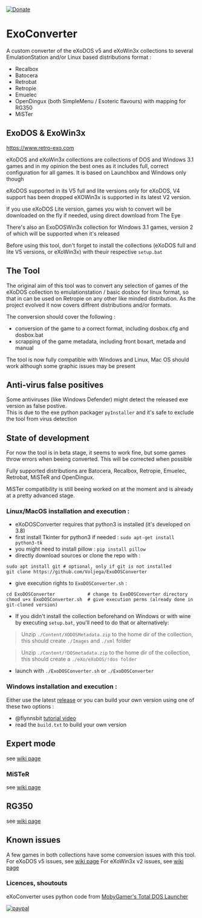 [![Donate](https://img.shields.io/badge/Donate-PayPal-green.svg)](https://www.paypal.com/donate?hosted_button_id=LEAH843NKNG72)

# ExoConverter

A custom converter of the eXoDOS v5 and eXoWin3x collections to several EmulationStation and/or Linux based distributions format : 
 - Recalbox
 - Batocera
 - Retrobat
 - Retropie
 - Emuelec  
 - OpenDingux (both SimpleMenu / Esoteric flavours) with mapping for RG350
 - MiSTer

## ExoDOS & ExoWin3x

https://www.retro-exo.com

eXoDOS and eXoWin3x collections are collections of DOS and Windows 3.1 games and in my opinion the best ones as it includes full, correct configuration for all games.
It is based on Launchbox and Windows only though

eXoDOS supported in its V5 full and lite versions only for eXoDOS, V4 support has been dropped
eXOWin3x is supported in its latest V2 version.

If you use eXoDOS Lite version, games you wish to convert will be downloaded on the fly if needed, using direct download from The Eye

There's also an ExoDOSWin3x collection for Windows 3.1 games, version 2 of which will be supported when it's released

Before using this tool, don't forget to install the collections (eXoDOS full and lite V5 versions, or eXoWin3x) with theuir respective `setup.bat`

## The Tool

The original aim of this tool was to convert any selection of games of the eXoDOS collection to emulationstation / basic dosbox for linux format, so that in can be used on Retropie on any other like minded distribution.
As the project evolved it now covers diffrent distributions and/or formats. 

The conversion should cover the following :
 - conversion of the game to a correct format, including dosbox.cfg and dosbox.bat
 - scrapping of the game metadata, including front boxart, metada and manual

The tool is now fully compatible with Windows and Linux, Mac OS should work although some graphic issues may be present

## Anti-virus false positives

Some antiviruses (like Windows Defender) might detect the released exe version as false postive.  
This is due to the exe python packager `pyInstaller` and it's safe to exclude the tool from virus detection 

## State of development

For now the tool is in beta stage, it seems to work fine, but some games throw errors when beeing converted.
This will be corrected when possible

Fully supported distributions are Batocera, Recalbox, Retropie, Emuelec, Retrobat, MiSTeR and OpenDingux.

MiSTer compatibility is still beeing worked on at the moment and is already at a pretty advanced stage.

### Linux/MacOS installation and execution :
- eXoDOSConverter requires that python3 is installed (it's developed on 3.8)
- first install Tkinter for python3 if needed : `sudo apt-get install python3-tk`
- you might need to install pillow : `pip install pillow`
- directly download sources or clone the repo with :
 ```
 sudo apt install git # optional, only if git is not installed
 git clone https://github.com/Voljega/ExoDOSConverter
 ```
- give execution rights to `ExoDOSConverter.sh` :
```
cd ExoDOSConverter            # change to ExoDOSConverter directory
chmod u+x ExoDOSConverter.sh  # give execution perms (already done in git-cloned version)
```
- If you didn't install the collection beforehand on Windows or with wine by executing `setup.bat`, you'll need to do that or  alternatively:
>Unzip `./Content/XODOSMetadata.zip` to the home dir of the collection, this should create `./Images` and `./xml` folder

>Unzip `./Content/!DOSmetadata.zip` to the home dir of the collection, this should create a `./eXo/eXoDOS/!dos folder`

- launch with `./ExoDOSConverter.sh` or `./ExoDOSConverter`

### Windows installation and execution :

Either use the latest [release](https://github.com/Voljega/ExoDOSConverter/releases) or you can build your own version using one of these two options :
- @flynnsbit [tutorial video](https://www.youtube.com/watch?v=wW2yhrw9Jp0&lc=UgzkMKahMRjhABX4FhN4AaABAg)
- read the `build.txt` to build your own version

## Expert mode

see [wiki page](https://github.com/Voljega/ExoDOSConverter/wiki/Expert-mode)

### MiSTeR

see [wiki page](https://github.com/Voljega/ExoDOSConverter/wiki/MiSTeR-AO486-support)

## RG350

see [wiki page](https://github.com/Voljega/ExoDOSConverter/wiki/RG350-support)

## Known issues

A few games in both collections have some conversion issues with this tool.  
For eXoDOS v5 issues, see [wiki page](https://github.com/Voljega/ExoDOSConverter/wiki/Known-issues:-eXoDOS-v5)
For eXoWin3x v2 issues, see [wiki page](https://github.com/Voljega/ExoDOSConverter/wiki/Known-issues:-eXoWin3x-v2)
  
  
### Licences, shoutouts

eXoConverter uses python code from [MobyGamer's Total DOS Launcher](https://github.com/MobyGamer/total-dos-launcher)

[![paypal](https://www.paypalobjects.com/en_US/i/btn/btn_donateCC_LG.gif)](https://www.paypal.com/donate?hosted_button_id=LEAH843NKNG72)
